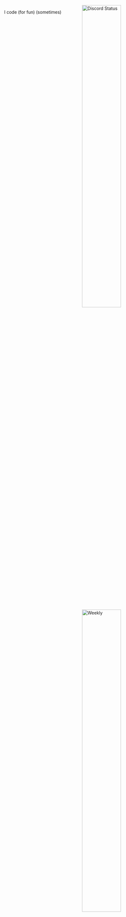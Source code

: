 <a href="https://discord.com/users/845014103561863188" target="_blank">
	<img width="50%" align="right" alt="Discord Status" src="https://lanyard.cnrad.dev/api/845014103561863188?bg=eb6f93&borderRadius=5px">
</a>
<a href="https://wakatime.com/@K5" target="_blank">
	<img width="50%" align="right" alt="Weekly" src="https://github-readme-stats.vercel.app/api/wakatime?username=K5&border_radius=5px&theme=dark&bg_color=eb6f93&border_color=1f1f1f&icon_color=58a6ff&show_icons=true&disable_animations=true&custom_title=Weekly%20Stats">
</a>

I code (for fun) (sometimes)
